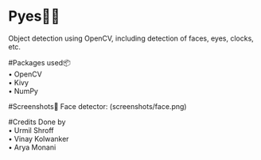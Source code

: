 # Pyes🐍👀

Object detection using OpenCV, including detection of faces, eyes, clocks, etc.

#Packages used📦
<br>• OpenCV<br>• Kivy<br>• NumPy

#Screenshots📸
Face detector: (screenshots/face.png)

#Credits
Done by<br>• Urmil Shroff<br>• Vinay Kolwanker<br>• Arya Monani